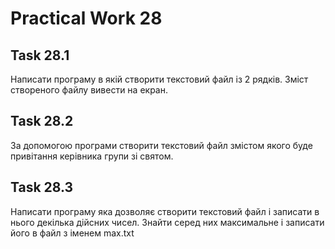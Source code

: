 # Practical Work 28

## Task 28.1
Написати програму в якій створити текстовий файл із 2 рядків. Зміст створеного файлу вивести на екран.

## Task 28.2
За допомогою програми створити текстовий файл змістом якого буде привітання керівника групи зі святом.

## Task 28.3
Написати програму яка дозволяє створити текстовий файл і записати в нього декілька дійсних чисел. Знайти серед них максимальне і записати його в файл з іменем max.txt
